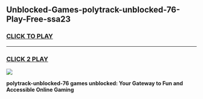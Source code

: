 
## Unblocked-Games-polytrack-unblocked-76-Play-Free-ssa23
<h3>
<a href="https://premium76.site?title=polytrack-unblocked-76&ref=23A">CLICK TO PLAY</a></h3>
<hr>

<h3>
<a href="https://premium76.site?title=polytrack-unblocked-76&ref=23A">CLICK 2 PLAY</a>
  
</h3>

<a href="https://premium76.site?title=polytrack-unblocked-76&ref=23A"><img src="https://clearcache.store/games.png"></a>


**polytrack-unblocked-76 games unblocked: Your Gateway to Fun and Accessible Online Gaming**
